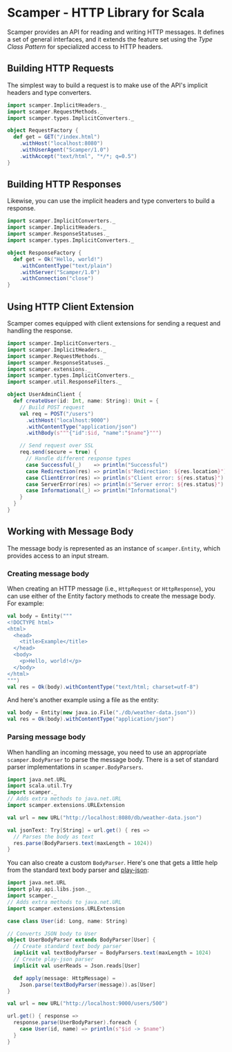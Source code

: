 # Scamper - HTTP Library for Scala

Scamper provides an API for reading and writing HTTP messages. It defines a set
of general interfaces, and it extends the feature set using the _Type Class
Pattern_ for specialized access to HTTP headers.

## Building HTTP Requests
The simplest way to build a request is to make use of the API's implicit
headers and type converters.

```scala
import scamper.ImplicitHeaders._
import scamper.RequestMethods._
import scamper.types.ImplicitConverters._

object RequestFactory {
  def get = GET("/index.html")
    .withHost("localhost:8080")
    .withUserAgent("Scamper/1.0")
    .withAccept("text/html", "*/*; q=0.5")
}
```

## Building HTTP Responses
Likewise, you can use the implicit headers and type converters to build a
response.

```scala
import scamper.ImplicitConverters._
import scamper.ImplicitHeaders._
import scamper.ResponseStatuses._
import scamper.types.ImplicitConverters._

object ResponseFactory {
  def get = Ok("Hello, world!")
    .withContentType("text/plain")
    .withServer("Scamper/1.0")
    .withConnection("close")
}
```

## Using HTTP Client Extension
Scamper comes equipped with client extensions for sending a request and handling
the response.

```scala
import scamper.ImplicitConverters._
import scamper.ImplicitHeaders._
import scamper.RequestMethods._
import scamper.ResponseStatuses._
import scamper.extensions._
import scamper.types.ImplicitConverters._
import scamper.util.ResponseFilters._

object UserAdminClient {
  def createUser(id: Int, name: String): Unit = {
    // Build POST request
    val req = POST("/users")
      .withHost("localhost:9000")
      .withContentType("application/json")
      .withBody(s"""{"id":$id, "name":"$name"}""")

    // Send request over SSL
    req.send(secure = true) {
      // Handle different response types
      case Successful(_)    => println("Successful")
      case Redirection(res) => println(s"Redirection: ${res.location}")
      case ClientError(res) => println(s"Client error: ${res.status}")
      case ServerError(res) => println(s"Server error: ${res.status}")
      case Informational(_) => println("Informational")
    }
  }
}
````
## Working with Message Body
The message body is represented as an instance of `scamper.Entity`, which
provides access to an input stream.

### Creating message body
When creating an HTTP message (i.e., `HttpRequest` or `HttpResponse`), you can
use either of the Entity factory methods to create the message body.
For example:

```scala
val body = Entity("""
<!DOCTYPE html>
<html>
  <head>
    <title>Example</title>
  </head>
  <body>
    <p>Hello, world!</p>
  </body>
</html>
""")
val res = Ok(body).withContentType("text/html; charset=utf-8")
```

And here's another example using a file as the entity:

```scala
val body = Entity(new java.io.File("./db/weather-data.json"))
val res = Ok(body).withContentType("application/json")
```

### Parsing message body

When handling an incoming message, you need to use an appropriate
`scamper.BodyParser` to parse the message body. There is a set of standard
parser implementations in `scamper.BodyParsers`.

```scala
import java.net.URL
import scala.util.Try
import scamper._
// Adds extra methods to java.net.URL
import scamper.extensions.URLExtension

val url = new URL("http://localhost:8080/db/weather-data.json")

val jsonText: Try[String] = url.get() { res =>
  // Parses the body as text
  res.parse(BodyParsers.text(maxLength = 1024))
}
```

You can also create a custom `BodyParser`. Here's one that gets a little help
from the standard text body parser and [play-json](https://github.com/playframework/play-json):

```scala
import java.net.URL
import play.api.libs.json._
import scamper._
// Adds extra methods to java.net.URL
import scamper.extensions.URLExtension

case class User(id: Long, name: String)

// Converts JSON body to User
object UserBodyParser extends BodyParser[User] {
  // Create standard text body parser
  implicit val textBodyParser = BodyParsers.text(maxLength = 1024)
  // Create play-json parser
  implicit val userReads = Json.reads[User]

  def apply(message: HttpMessage) =
    Json.parse(textBodyParser(message)).as[User]
}

val url = new URL("http://localhost:9000/users/500")

url.get() { response =>
  response.parse(UserBodyParser).foreach {
    case User(id, name) => println(s"$id -> $name")
  }
}
```

